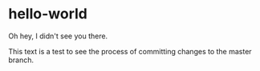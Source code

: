 # hello-world

Oh hey, I didn't see you there.

This text is a test to see the process of committing changes to the master branch.
